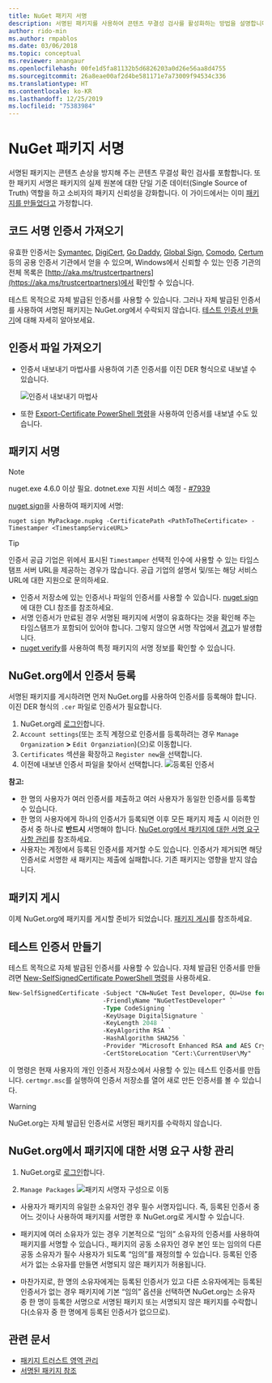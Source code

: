 ```yaml
---
title: NuGet 패키지 서명
description: 서명된 패키지를 사용하여 콘텐츠 무결성 검사를 활성화하는 방법을 설명합니다.
author: rido-min
ms.author: rmpablos
ms.date: 03/06/2018
ms.topic: conceptual
ms.reviewer: anangaur
ms.openlocfilehash: 00fe1d5fa81132b5d6826203a0d26e56aa8d4755
ms.sourcegitcommit: 26a8eae00af2d4be581171e7a73009f94534c336
ms.translationtype: HT
ms.contentlocale: ko-KR
ms.lasthandoff: 12/25/2019
ms.locfileid: "75383984"
---
```

# <a name="signing-nuget-packages"></a>NuGet 패키지 서명

서명된 패키지는 콘텐츠 손상을 방지해 주는 콘텐츠 무결성 확인 검사를 포함합니다. 또한 패키지 서명은 패키지의 실제 원본에 대한 단일 기준 데이터(Single Source of Truth) 역할을 하고 소비자의 패키지 신뢰성을 강화합니다. 이 가이드에서는 이미 [패키지를 만들었다고](creating-a-package.md) 가정합니다.

## <a name="get-a-code-signing-certificate"></a>코드 서명 인증서 가져오기

유효한 인증서는 [Symantec](https://trustcenter.websecurity.symantec.com/process/trust/productOptions?productType=SoftwareValidationClass3), [DigiCert](https://www.digicert.com/code-signing/), [Go Daddy](https://www.godaddy.com/web-security/code-signing-certificate), [Global Sign](https://www.globalsign.com/en/code-signing-certificate/), [Comodo](https://www.comodo.com/e-commerce/code-signing/code-signing-certificate.php), [Certum](https://www.certum.eu/certum/cert,offer_en_open_source_cs.xml) 등의 공용 인증서 기관에서 얻을 수 있으며, Windows에서 신뢰할 수 있는 인증 기관의 전체 목록은 [http://aka.ms/trustcertpartners](https://aka.ms/trustcertpartners)에서 확인할 수 있습니다.

테스트 목적으로 자체 발급된 인증서를 사용할 수 있습니다. 그러나 자체 발급된 인증서를 사용하여 서명된 패키지는 NuGet.org에서 수락되지 않습니다. [테스트 인증서 만들기](#create-a-test-certificate)에 대해 자세히 알아보세요.

## <a name="export-the-certificate-file"></a>인증서 파일 가져오기

* 인증서 내보내기 마법사를 사용하여 기존 인증서를 이진 DER 형식으로 내보낼 수 있습니다.

  ![인증서 내보내기 마법사](../reference/media/CertificateExportWizard.png)

* 또한 [Export-Certificate PowerShell 명령](/powershell/module/pkiclient/export-certificate)을 사용하여 인증서를 내보낼 수도 있습니다.

## <a name="sign-the-package"></a>패키지 서명

> [!note]
> nuget.exe 4.6.0 이상 필요. dotnet.exe 지원 서비스 예정 - [#7939](https://github.com/NuGet/Home/issues/7939)

[nuget sign](../reference/cli-reference/cli-ref-sign.md)을 사용하여 패키지에 서명:

```cli
nuget sign MyPackage.nupkg -CertificatePath <PathToTheCertificate> -Timestamper <TimestampServiceURL>
```

> [!Tip]
> 인증서 공급 기업은 위에서 표시된 `Timestamper` 선택적 인수에 사용할 수 있는 타임스탬프 서버 URL을 제공하는 경우가 많습니다. 공급 기업의 설명서 및/또는 해당 서비스 URL에 대한 지원으로 문의하세요.

* 인증서 저장소에 있는 인증서나 파일의 인증서를 사용할 수 있습니다. [nuget sign](../reference/cli-reference/cli-ref-sign.md)에 대한 CLI 참조를 참조하세요.
* 서명 인증서가 만료된 경우 서명된 패키지에 서명이 유효하다는 것을 확인해 주는 타임스탬프가 포함되어 있어야 합니다. 그렇지 않으면 서명 작업에서 [경고](../reference/errors-and-warnings/NU3002.md)가 발생합니다.
* [nuget verify](../reference/cli-reference/cli-ref-verify.md)를 사용하여 특정 패키지의 서명 정보를 확인할 수 있습니다.

## <a name="register-the-certificate-on-nugetorg"></a>NuGet.org에서 인증서 등록

서명된 패키지를 게시하려면 먼저 NuGet.org를 사용하여 인증서를 등록해야 합니다. 이진 DER 형식의 `.cer` 파일로 인증서가 필요합니다.

1. NuGet.org레 [로그인](https://www.nuget.org/users/account/LogOn?returnUrl=%2F)합니다.
1. `Account settings`(또는 조직 계정으로 인증서를 등록하려는 경우 `Manage Organization` **>** `Edit Organziation`)(으)로 이동합니다.
1. `Certificates` 섹션을 확장하고 `Register new`을 선택합니다.
1. 이전에 내보낸 인증서 파일을 찾아서 선택합니다.
  ![등록된 인증서](../reference/media/registered-certs.png)

**참고:**
* 한 명의 사용자가 여러 인증서를 제출하고 여러 사용자가 동일한 인증서를 등록할 수 있습니다.
* 한 명의 사용자에게 하나의 인증서가 등록되면 이후 모든 패키지 제출 시 이러한 인증서 중 하나로 **반드시** 서명해야 합니다. [NuGet.org에서 패키지에 대한 서명 요구 사항 관리](#manage-signing-requirements-for-your-package-on-nugetorg)를 참조하세요.
* 사용자는 계정에서 등록된 인증서를 제거할 수도 있습니다. 인증서가 제거되면 해당 인증서로 서명한 새 패키지는 제출에 실패합니다. 기존 패키지는 영향을 받지 않습니다.

## <a name="publish-the-package"></a>패키지 게시

이제 NuGet.org에 패키지를 게시할 준비가 되었습니다. [패키지 게시](../nuget-org/Publish-a-package.md)를 참조하세요.

## <a name="create-a-test-certificate"></a>테스트 인증서 만들기

테스트 목적으로 자체 발급된 인증서를 사용할 수 있습니다. 자체 발급된 인증서를 만들려면 [New-SelfSignedCertificate PowerShell 명령](/powershell/module/pkiclient/new-selfsignedcertificate)을 사용하세요.

```ps
New-SelfSignedCertificate -Subject "CN=NuGet Test Developer, OU=Use for testing purposes ONLY" `
                          -FriendlyName "NuGetTestDeveloper" `
                          -Type CodeSigning `
                          -KeyUsage DigitalSignature `
                          -KeyLength 2048 `
                          -KeyAlgorithm RSA `
                          -HashAlgorithm SHA256 `
                          -Provider "Microsoft Enhanced RSA and AES Cryptographic Provider" `
                          -CertStoreLocation "Cert:\CurrentUser\My" 
```

이 명령은 현재 사용자의 개인 인증서 저장소에서 사용할 수 있는 테스트 인증서를 만듭니다. `certmgr.msc`를 실행하여 인증서 저장소를 열어 새로 만든 인증서를 볼 수 있습니다.

> [!Warning]
> NuGet.org는 자체 발급된 인증서로 서명된 패키지를 수락하지 않습니다.

## <a name="manage-signing-requirements-for-your-package-on-nugetorg"></a>NuGet.org에서 패키지에 대한 서명 요구 사항 관리
1. NuGet.org로 [로그인](https://www.nuget.org/users/account/LogOn?returnUrl=%2F)합니다.

1. `Manage Packages` 
   ![패키지 서명자 구성](../reference/media/configure-package-signers.png)으로 이동

* 사용자가 패키지의 유일한 소유자인 경우 필수 서명자입니다. 즉, 등록된 인증서 중 어느 것이나 사용하여 패키지를 서명한 후 NuGet.org로 게시할 수 있습니다.

* 패키지에 여러 소유자가 있는 경우 기본적으로 “임의” 소유자의 인증서를 사용하여 패키지를 서명할 수 있습니다., 패키지의 공동 소유자인 경우 본인 또는 임의의 다른 공동 소유자가 필수 사용자가 되도록 “임의”를 재정의할 수 있습니다. 등록된 인증서가 없는 소유자를 만들면 서명되지 않은 패키지가 허용됩니다. 

* 마찬가지로, 한 명의 소유자에게는 등록된 인증서가 있고 다른 소유자에게는 등록된 인증서가 없는 경우 패키지에 기본 “임의” 옵션을 선택하면 NuGet.org는 소유자 중 한 명이 등록한 서명으로 서명된 패키지 또는 서명되지 않은 패키지를 수락합니다(소유자 중 한 명에게 등록된 인증서가 없으므로).

## <a name="related-articles"></a>관련 문서

- [패키지 트러스트 영역 관리](../consume-packages/installing-signed-packages.md)
- [서명된 패키지 참조](../reference/Signed-Packages-Reference.md)

